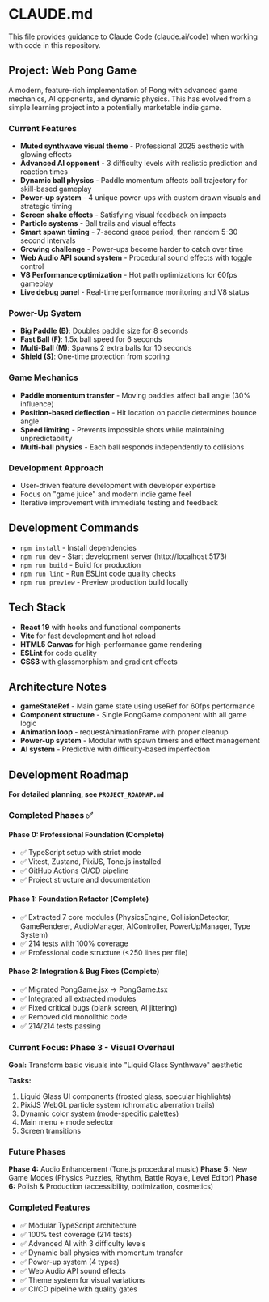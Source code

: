 # CLAUDE.md

This file provides guidance to Claude Code (claude.ai/code) when working with code in this repository.

## Project: Web Pong Game

A modern, feature-rich implementation of Pong with advanced game mechanics, AI opponents, and dynamic physics. This has evolved from a simple learning project into a potentially marketable indie game.

### Current Features
- **Muted synthwave visual theme** - Professional 2025 aesthetic with glowing effects
- **Advanced AI opponent** - 3 difficulty levels with realistic prediction and reaction times
- **Dynamic ball physics** - Paddle momentum affects ball trajectory for skill-based gameplay
- **Power-up system** - 4 unique power-ups with custom drawn visuals and strategic timing
- **Screen shake effects** - Satisfying visual feedback on impacts
- **Particle systems** - Ball trails and visual effects
- **Smart spawn timing** - 7-second grace period, then random 5-30 second intervals
- **Growing challenge** - Power-ups become harder to catch over time
- **Web Audio API sound system** - Procedural sound effects with toggle control
- **V8 Performance optimization** - Hot path optimizations for 60fps gameplay
- **Live debug panel** - Real-time performance monitoring and V8 status

### Power-Up System
- **Big Paddle (B)**: Doubles paddle size for 8 seconds
- **Fast Ball (F)**: 1.5x ball speed for 6 seconds  
- **Multi-Ball (M)**: Spawns 2 extra balls for 10 seconds
- **Shield (S)**: One-time protection from scoring

### Game Mechanics
- **Paddle momentum transfer** - Moving paddles affect ball angle (30% influence)
- **Position-based deflection** - Hit location on paddle determines bounce angle
- **Speed limiting** - Prevents impossible shots while maintaining unpredictability
- **Multi-ball physics** - Each ball responds independently to collisions

### Development Approach
- User-driven feature development with developer expertise
- Focus on "game juice" and modern indie game feel
- Iterative improvement with immediate testing and feedback

## Development Commands
- `npm install` - Install dependencies
- `npm run dev` - Start development server (http://localhost:5173)
- `npm run build` - Build for production
- `npm run lint` - Run ESLint code quality checks
- `npm run preview` - Preview production build locally

## Tech Stack
- **React 19** with hooks and functional components
- **Vite** for fast development and hot reload
- **HTML5 Canvas** for high-performance game rendering
- **ESLint** for code quality
- **CSS3** with glassmorphism and gradient effects

## Architecture Notes
- **gameStateRef** - Main game state using useRef for 60fps performance
- **Component structure** - Single PongGame component with all game logic
- **Animation loop** - requestAnimationFrame with proper cleanup
- **Power-up system** - Modular with spawn timers and effect management
- **AI system** - Predictive with difficulty-based imperfection

## Development Roadmap

**For detailed planning, see `PROJECT_ROADMAP.md`**

### Completed Phases ✅

#### Phase 0: Professional Foundation (Complete)
- ✅ TypeScript setup with strict mode
- ✅ Vitest, Zustand, PixiJS, Tone.js installed
- ✅ GitHub Actions CI/CD pipeline
- ✅ Project structure and documentation

#### Phase 1: Foundation Refactor (Complete)
- ✅ Extracted 7 core modules (PhysicsEngine, CollisionDetector, GameRenderer, AudioManager, AIController, PowerUpManager, Type System)
- ✅ 214 tests with 100% coverage
- ✅ Professional code structure (<250 lines per file)

#### Phase 2: Integration & Bug Fixes (Complete)
- ✅ Migrated PongGame.jsx → PongGame.tsx
- ✅ Integrated all extracted modules
- ✅ Fixed critical bugs (blank screen, AI jittering)
- ✅ Removed old monolithic code
- ✅ 214/214 tests passing

### Current Focus: Phase 3 - Visual Overhaul

**Goal:** Transform basic visuals into "Liquid Glass Synthwave" aesthetic

**Tasks:**
1. Liquid Glass UI components (frosted glass, specular highlights)
2. PixiJS WebGL particle system (chromatic aberration trails)
3. Dynamic color system (mode-specific palettes)
4. Main menu + mode selector
5. Screen transitions

### Future Phases

**Phase 4:** Audio Enhancement (Tone.js procedural music)
**Phase 5:** New Game Modes (Physics Puzzles, Rhythm, Battle Royale, Level Editor)
**Phase 6:** Polish & Production (accessibility, optimization, cosmetics)

### Completed Features
- ✅ Modular TypeScript architecture
- ✅ 100% test coverage (214 tests)
- ✅ Advanced AI with 3 difficulty levels
- ✅ Dynamic ball physics with momentum transfer
- ✅ Power-up system (4 types)
- ✅ Web Audio API sound effects
- ✅ Theme system for visual variations
- ✅ CI/CD pipeline with quality gates